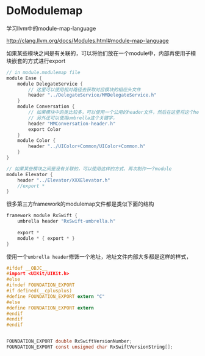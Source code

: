 # DoModulemap
学习llvm中的module-map-language

http://clang.llvm.org/docs/Modules.html#module-map-language

如果某些模块之间是有关联的，可以将他们放在一个module中，内部再使用子模块嵌套的方式进行export
``` c
// in module.modulemap file
module Ease {
    module DelegateService {
        // 这里可以使用相对路径去获取对应模块的相应头文件
        header "../DelegateService/MMDelegateService.h"
    }
    module Conversation {
        // 如果模块中的类比较多，可以使用一个公用的header文件，然后在这里将这个header文件引入
        // 另外还可以使用umbrella这个关键字，
        header "MMConversation-header.h"
        export Color
    }
    module Color {
        header "../UIColor+Common/UIColor+Common.h"
    }
}

// 如果某些模块之间是没有关联的，可以使用这样的方式，再次制作一个module
module Elevator {
    header "../Elevator/XXXElevator.h"
    //export *
}

```

很多第三方framework的modulemap文件都是类似下面的结构
 ``` swift
 framework module RxSwift {
     umbrella header "RxSwift-umbrella.h"
     
     export *
     module * { export * }
 }
 ```
 
 使用一个`umbrella header`修饰一个地址，地址文件内部大多都是这样的样式，
 
 ``` c
 #ifdef __OBJC__
 #import <UIKit/UIKit.h>
 #else
 #ifndef FOUNDATION_EXPORT
 #if defined(__cplusplus)
 #define FOUNDATION_EXPORT extern "C"
 #else
 #define FOUNDATION_EXPORT extern
 #endif
 #endif
 #endif


 FOUNDATION_EXPORT double RxSwiftVersionNumber;
 FOUNDATION_EXPORT const unsigned char RxSwiftVersionString[];
 ```
